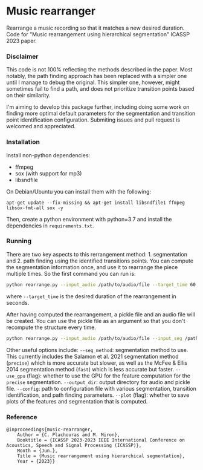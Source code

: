 # Music rearranger
Rearrange a music recording so that it matches a new desired duration. Code for "Music rearrangement using hierarchical segmentation" ICASSP 2023 paper.

### Disclaimer
This code is not 100% reflecting the methods described in the paper. Most notably, the path finding approach has been replaced with a simpler one until I manage to debug the original. This simpler one, however, might sometimes fail to find a path, and does not prioritize transition points based on their similarity. 

I'm aiming to develop this package further, including doing some work on finding more optimal default parameters for the segmentation and transition point identification configuration. Submiting issues and pull request is welcomed and appreciated.

### Installation
Install non-python dependencies:

* ffmpeg
* sox (with support for mp3)
* libsndfile

On Debian/Ubuntu you can install them with the following:
```
apt-get update --fix-missing && apt-get install libsndfile1 ffmpeg libsox-fmt-all sox -y
```

Then, create a python environment with python=3.7 and install the dependencies in `requirements.txt`.

### Running

There are two key aspects to this rerrangement method: 1. segmentation and 2. path finding using the identified transitions points. You can compute the segmentation information once, and use it to rearrange the piece multiple times. So the first command you can run is:
```bash
python rearrange.py --input_audio /path/to/audio/file --target_time 60
```
where `--target_time` is the desired duration of the rearrangement in seconds.

After having computed the rearrangement, a pickle file and an audio file will be created. You can use the pickle file as an argument so that you don't recompute the structure every time.
```bash
python rearrange.py --input_audio /path/to/audio/file --input_seg /path/to/segmentation/pickle/file --target_time 60
```
Other useful options include:
`--seg_method`: segmentation method to use. This currently includes the Salamon et al. 2021 segmentation method (`precise`) which is more accurate but slower, as well as the McFee & Ellis 2014 segmentation method (`fast`) which is less accurate but faster.
`--use_gpu` (flag): whether to use the GPU for the feature computation for the `precise` segmentation.
`--output_dir`: output directory for audio and pickle file.
`--config`: path to configuration file with various segmentation, transition identification, and path finding parameters.
`--plot` (flag): whether to save plots of the features and segmentation that is computed.

### Reference
```
@inproceedings{music-rearranger,
	Author = {C. Plachouras and M. Miron},
	Booktitle = {ICASSP 2023-2023 IEEE International Conference on Acoustics, Speech and Signal Processing (ICASSP)},
	Month = {Jun.},
	Title = {Music rearrangement using hierarchical segmentation},
	Year = {2023}}
```
